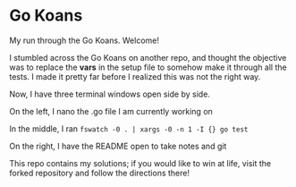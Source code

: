 # Go Koans

My run through the Go Koans. Welcome!

I stumbled across the Go Koans on another repo, and thought the objective was to replace the __vars__ in the setup file to somehow make it through all the tests.
I made it pretty far before I realized this was not the right way.

Now, I have three terminal windows open side by side.

On the left, I nano the .go file I am currently working on

In the middle, I ran `fswatch -0 . | xargs -0 -n 1 -I {} go test`

On the right, I have the README open to take notes and git

This repo contains my solutions; if you would like to win at life, visit the forked repository and follow the directions there!
